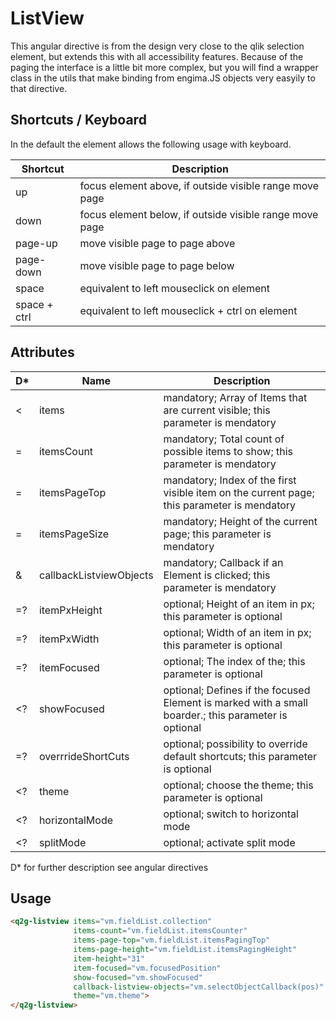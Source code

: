 # ListView

This angular directive is from the design very close to the qlik selection element,
but extends this with all accessibility features.
Because of the paging the interface is a little bit more complex, but you will find
a wrapper class in the utils that make binding from engima.JS objects very easyily
to that directive.

## Shortcuts / Keyboard

In the default the element allows the following usage with keyboard.

Shortcut        |  Description
----------------|--------------------------------------------
up              | focus element above, if outside visible range move page
down            | focus element below, if outside visible range move page
page-up         | move visible page to page above
page-down       | move visible page to page below
space           | equivalent to left mouseclick on element
space + ctrl    | equivalent to left mouseclick + ctrl on element


## Attributes

D* | Name                       |  Description
---|----------------------------|--------------------------------------------
<  | items                      | mandatory; Array of Items that are current visible; this parameter is mendatory
=  | itemsCount                 | mandatory; Total count of possible items to show; this parameter is mendatory
=  | itemsPageTop               | mandatory; Index of the first visible item on the current page; this parameter is mendatory
=  | itemsPageSize              | mandatory; Height of the current page; this parameter is mendatory
&  | callbackListviewObjects    | mandatory; Callback if an Element is clicked; this parameter is mendatory
=? | itemPxHeight               | optional; Height of an item in px; this parameter is optional
=? | itemPxWidth                | optional; Width of an item in px; this parameter is optional
=? | itemFocused                | optional; The index of the; this parameter is optional
<? | showFocused                | optional; Defines if the focused Element is marked with a small boarder.; this parameter is optional
=? | overrrideShortCuts         | optional; possibility to override default shortcuts; this parameter is optional
<? | theme                      | optional; choose the theme; this parameter is optional
<? | horizontalMode             | optional; switch to horizontal mode
<? | splitMode                  | optional; activate split mode

D* for further description see angular directives


## Usage

```html
<q2g-listview items="vm.fieldList.collection"
              items-count="vm.fieldList.itemsCounter"
              items-page-top="vm.fieldList.itemsPagingTop"
              items-page-height="vm.fieldList.itemsPagingHeight"
              item-height="31"
              item-focused="vm.focusedPosition"
              show-focused="vm.showFocused"
              callback-listview-objects="vm.selectObjectCallback(pos)"
              theme="vm.theme">
</q2g-listview>
```